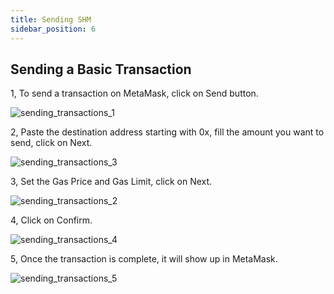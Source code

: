 ```yaml
---
title: Sending SHM
sidebar_position: 6
---
```


## Sending a Basic Transaction

1, To send a transaction on MetaMask, click on Send button.

![sending_transactions_1](/img/sending_transactions/sending_transactions_1.jpg)

2, Paste the destination address starting with 0x, fill the amount you want to send, click on Next.

![sending_transactions_3](/img/sending_transactions/sending_transactions_3.jpg)

3, Set the Gas Price and Gas Limit, click on Next.

![sending_transactions_2](/img/sending_transactions/sending_transactions_2.jpg)

4, Click on Confirm.

![sending_transactions_4](/img/sending_transactions/sending_transactions_4.jpg)

5, Once the transaction is complete, it will show up in MetaMask.

![sending_transactions_5](/img/sending_transactions/sending_transactions_5.jpg)
